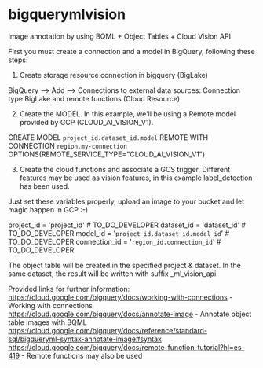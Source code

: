 # bigquerymlvision
Image annotation by using BQML + Object Tables + Cloud Vision API


First you must create a connection and a model in BigQuery, following these steps:

1. Create storage resource connection in bigquery (BigLake)

BigQuery --> Add --> Connections to external data sources:
Connection type
BigLake and remote functions (Cloud Resource)


2. Create the MODEL. In this example, we'll be using a Remote model provided by GCP (CLOUD_AI_VISION_V1).


CREATE MODEL `project_id.dataset_id.model`
REMOTE WITH CONNECTION `region.my-connection`
OPTIONS(REMOTE_SERVICE_TYPE="CLOUD_AI_VISION_V1")


3. Create the cloud functions and associate a GCS trigger.
Different features may be used as vision features, in this example label_detection has been used.

Just set these variables properly, upload an image to your bucket and let magic happen in GCP :-)

 project_id = 'project_id' # TO_DO_DEVELOPER
 dataset_id = 'dataset_id'       # TO_DO_DEVELOPER
 model_id = '`project_id.dataset_id.model_id`'  # TO_DO_DEVELOPER
 connection_id = '`region_id.connection_id`'  # TO_DO_DEVELOPER

The object table will be created in the specified project & dataset. In the same dataset, the result will be written with suffix _ml_vision_api

Provided links for further information:
https://cloud.google.com/bigquery/docs/working-with-connections - Working with connections
https://cloud.google.com/bigquery/docs/annotate-image - Annotate object table images with BQML
https://cloud.google.com/bigquery/docs/reference/standard-sql/bigqueryml-syntax-annotate-image#syntax
https://cloud.google.com/bigquery/docs/remote-function-tutorial?hl=es-419 - Remote functions may also be used



